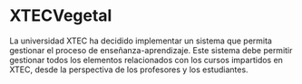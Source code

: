 # XTECVegetal
La universidad XTEC ha decidido implementar un sistema que permita gestionar el proceso de enseñanza-aprendizaje.  Este sistema debe permitir gestionar todos los elementos relacionados con los cursos impartidos en XTEC, desde la perspectiva de los profesores y los estudiantes.
